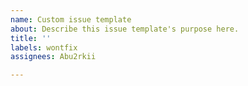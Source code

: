 ```yaml
---
name: Custom issue template
about: Describe this issue template's purpose here.
title: ''
labels: wontfix
assignees: Abu2rkii

---
```



